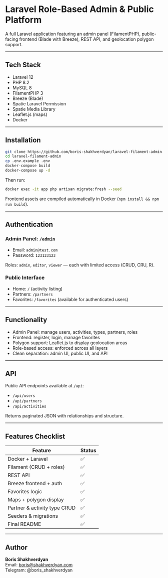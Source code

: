 # Laravel Role-Based Admin & Public Platform

A full Laravel application featuring an admin panel (FilamentPHP), public-facing frontend (Blade with Breeze), REST API, and geolocation polygon support.

---

## Tech Stack
- Laravel 12
- PHP 8.2
- MySQL 8
- FilamentPHP 3
- Breeze (Blade)
- Spatie Laravel Permission
- Spatie Media Library
- Leaflet.js (maps)
- Docker

---

## Installation

```bash
git clone https://github.com/boris-shakhverdyan/laravel-filament-admin.git
cd laravel-filament-admin
cp .env.example .env
docker-compose build
docker-compose up -d
```

Then run:

```bash
docker exec -it app php artisan migrate:fresh --seed
```

Frontend assets are compiled automatically in Docker (`npm install && npm run build`).

---

## Authentication

### Admin Panel: `/admin`
- Email: `admin@test.com`
- Password: `123123123`

Roles: `admin`, `editor`, `viewer` — each with limited access (CRUD, CRU, R).

### Public Interface
- Home: `/` (activity listing)
- Partners: `/partners`
- Favorites: `/favorites` (available for authenticated users)

---

## Functionality

- Admin Panel: manage users, activities, types, partners, roles
- Frontend: register, login, manage favorites
- Polygon support: Leaflet.js to display geolocation areas
- Role-based access: enforced across all layers
- Clean separation: admin UI, public UI, and API

---

## API

Public API endpoints available at `/api`:
- `/api/users`
- `/api/partners`
- `/api/activities`

Returns paginated JSON with relationships and structure.

---

## Features Checklist

| Feature                        | Status |
|-------------------------------|--------|
| Docker + Laravel              | ✅     |
| Filament (CRUD + roles)       | ✅     |
| REST API                      | ✅     |
| Breeze frontend + auth        | ✅     |
| Favorites logic               | ✅     |
| Maps + polygon display        | ✅     |
| Partner & activity type CRUD  | ✅     |
| Seeders & migrations          | ✅     |
| Final README                  | ✅     |

---

## Author

**Boris Shakhverdyan**  
Email: boris@shakhverdyan.com  
Telegram: @boris_shakhverdyan
